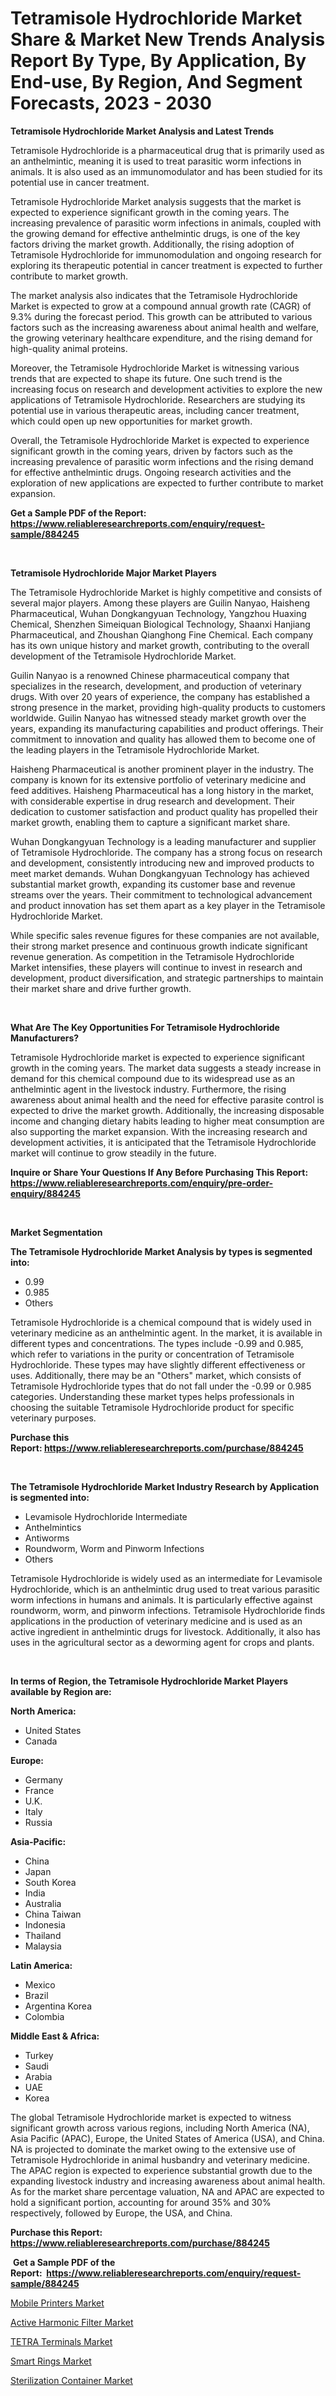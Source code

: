 <p><h1>Tetramisole Hydrochloride Market Share & Market New Trends Analysis Report By Type, By Application, By End-use, By Region, And Segment Forecasts, 2023 - 2030</h1></p><p><strong>Tetramisole Hydrochloride Market Analysis and Latest Trends</strong></p>
<p><p>Tetramisole Hydrochloride is a pharmaceutical drug that is primarily used as an anthelmintic, meaning it is used to treat parasitic worm infections in animals. It is also used as an immunomodulator and has been studied for its potential use in cancer treatment.</p><p>Tetramisole Hydrochloride Market analysis suggests that the market is expected to experience significant growth in the coming years. The increasing prevalence of parasitic worm infections in animals, coupled with the growing demand for effective anthelmintic drugs, is one of the key factors driving the market growth. Additionally, the rising adoption of Tetramisole Hydrochloride for immunomodulation and ongoing research for exploring its therapeutic potential in cancer treatment is expected to further contribute to market growth.</p><p>The market analysis also indicates that the Tetramisole Hydrochloride Market is expected to grow at a compound annual growth rate (CAGR) of 9.3% during the forecast period. This growth can be attributed to various factors such as the increasing awareness about animal health and welfare, the growing veterinary healthcare expenditure, and the rising demand for high-quality animal proteins.</p><p>Moreover, the Tetramisole Hydrochloride Market is witnessing various trends that are expected to shape its future. One such trend is the increasing focus on research and development activities to explore the new applications of Tetramisole Hydrochloride. Researchers are studying its potential use in various therapeutic areas, including cancer treatment, which could open up new opportunities for market growth.</p><p>Overall, the Tetramisole Hydrochloride Market is expected to experience significant growth in the coming years, driven by factors such as the increasing prevalence of parasitic worm infections and the rising demand for effective anthelmintic drugs. Ongoing research activities and the exploration of new applications are expected to further contribute to market expansion.</p></p>
<p><strong>Get a Sample PDF of the Report:&nbsp; <a href="https://www.reliableresearchreports.com/enquiry/request-sample/884245">https://www.reliableresearchreports.com/enquiry/request-sample/884245</a></strong></p>
<p>&nbsp;</p>
<p><strong>Tetramisole Hydrochloride Major Market Players</strong></p>
<p><p>The Tetramisole Hydrochloride Market is highly competitive and consists of several major players. Among these players are Guilin Nanyao, Haisheng Pharmaceutical, Wuhan Dongkangyuan Technology, Yangzhou Huaxing Chemical, Shenzhen Simeiquan Biological Technology, Shaanxi Hanjiang Pharmaceutical, and Zhoushan Qianghong Fine Chemical. Each company has its own unique history and market growth, contributing to the overall development of the Tetramisole Hydrochloride Market.</p><p>Guilin Nanyao is a renowned Chinese pharmaceutical company that specializes in the research, development, and production of veterinary drugs. With over 20 years of experience, the company has established a strong presence in the market, providing high-quality products to customers worldwide. Guilin Nanyao has witnessed steady market growth over the years, expanding its manufacturing capabilities and product offerings. Their commitment to innovation and quality has allowed them to become one of the leading players in the Tetramisole Hydrochloride Market.</p><p>Haisheng Pharmaceutical is another prominent player in the industry. The company is known for its extensive portfolio of veterinary medicine and feed additives. Haisheng Pharmaceutical has a long history in the market, with considerable expertise in drug research and development. Their dedication to customer satisfaction and product quality has propelled their market growth, enabling them to capture a significant market share.</p><p>Wuhan Dongkangyuan Technology is a leading manufacturer and supplier of Tetramisole Hydrochloride. The company has a strong focus on research and development, consistently introducing new and improved products to meet market demands. Wuhan Dongkangyuan Technology has achieved substantial market growth, expanding its customer base and revenue streams over the years. Their commitment to technological advancement and product innovation has set them apart as a key player in the Tetramisole Hydrochloride Market.</p><p>While specific sales revenue figures for these companies are not available, their strong market presence and continuous growth indicate significant revenue generation. As competition in the Tetramisole Hydrochloride Market intensifies, these players will continue to invest in research and development, product diversification, and strategic partnerships to maintain their market share and drive further growth.</p></p>
<p>&nbsp;</p>
<p><strong>What Are The Key Opportunities For Tetramisole Hydrochloride Manufacturers?</strong></p>
<p><p>Tetramisole Hydrochloride market is expected to experience significant growth in the coming years. The market data suggests a steady increase in demand for this chemical compound due to its widespread use as an anthelmintic agent in the livestock industry. Furthermore, the rising awareness about animal health and the need for effective parasite control is expected to drive the market growth. Additionally, the increasing disposable income and changing dietary habits leading to higher meat consumption are also supporting the market expansion. With the increasing research and development activities, it is anticipated that the Tetramisole Hydrochloride market will continue to grow steadily in the future.</p></p>
<p><strong>Inquire or Share Your Questions If Any Before Purchasing This Report: <a href="https://www.reliableresearchreports.com/enquiry/pre-order-enquiry/884245">https://www.reliableresearchreports.com/enquiry/pre-order-enquiry/884245</a></strong></p>
<p>&nbsp;</p>
<p><strong>Market Segmentation</strong></p>
<p><strong>The Tetramisole Hydrochloride Market Analysis by types is segmented into:</strong></p>
<p><ul><li>0.99</li><li>0.985</li><li>Others</li></ul></p>
<p><p>Tetramisole Hydrochloride is a chemical compound that is widely used in veterinary medicine as an anthelmintic agent. In the market, it is available in different types and concentrations. The types include -0.99 and 0.985, which refer to variations in the purity or concentration of Tetramisole Hydrochloride. These types may have slightly different effectiveness or uses. Additionally, there may be an "Others" market, which consists of Tetramisole Hydrochloride types that do not fall under the -0.99 or 0.985 categories. Understanding these market types helps professionals in choosing the suitable Tetramisole Hydrochloride product for specific veterinary purposes.</p></p>
<p><strong>Purchase this Report:&nbsp;<a href="https://www.reliableresearchreports.com/purchase/884245">https://www.reliableresearchreports.com/purchase/884245</a></strong></p>
<p>&nbsp;</p>
<p><strong>The Tetramisole Hydrochloride Market Industry Research by Application is segmented into:</strong></p>
<p><ul><li>Levamisole Hydrochloride Intermediate</li><li>Anthelmintics</li><li>Antiworms</li><li>Roundworm, Worm and Pinworm Infections</li><li>Others</li></ul></p>
<p><p>Tetramisole Hydrochloride is widely used as an intermediate for Levamisole Hydrochloride, which is an anthelmintic drug used to treat various parasitic worm infections in humans and animals. It is particularly effective against roundworm, worm, and pinworm infections. Tetramisole Hydrochloride finds applications in the production of veterinary medicine and is used as an active ingredient in anthelmintic drugs for livestock. Additionally, it also has uses in the agricultural sector as a deworming agent for crops and plants.</p></p>
<p>&nbsp;</p>
<p><strong>In terms of Region, the Tetramisole Hydrochloride Market Players available by Region are:</strong></p>
<p>
    <p> <strong> North America: </strong>
        <ul>
            <li>United States</li>
            <li>Canada</li>
        </ul>
        </p> 
    <p> <strong> Europe: </strong>
        <ul>
            <li>Germany</li>
            <li>France</li>
            <li>U.K.</li>
            <li>Italy</li>
            <li>Russia</li>
        </ul>
        </p> 
    <p> <strong> Asia-Pacific: </strong>
        <ul>
            <li>China</li>
            <li>Japan</li>
            <li>South Korea</li>
            <li>India</li>
            <li>Australia</li>
            <li>China Taiwan</li>
            <li>Indonesia</li>
            <li>Thailand</li>
            <li>Malaysia</li>
        </ul>
        </p> 
    <p> <strong> Latin America: </strong>
        <ul>
            <li>Mexico</li>
            <li>Brazil</li>
            <li>Argentina Korea</li>
            <li>Colombia</li>
        </ul>
        </p> 
    <p> <strong> Middle East & Africa: </strong>
        <ul>
            <li>Turkey</li>
            <li>Saudi</li>
            <li>Arabia</li>
            <li>UAE</li>
            <li>Korea</li>
        </ul>
    </p>
    </p>
<p><p>The global Tetramisole Hydrochloride market is expected to witness significant growth across various regions, including North America (NA), Asia Pacific (APAC), Europe, the United States of America (USA), and China. NA is projected to dominate the market owing to the extensive use of Tetramisole Hydrochloride in animal husbandry and veterinary medicine. The APAC region is expected to experience substantial growth due to the expanding livestock industry and increasing awareness about animal health. As for the market share percentage valuation, NA and APAC are expected to hold a significant portion, accounting for around 35% and 30% respectively, followed by Europe, the USA, and China.</p></p>
<p><strong>Purchase this Report: <a href="https://www.reliableresearchreports.com/purchase/884245">https://www.reliableresearchreports.com/purchase/884245</a></strong></p>
<p>&nbsp;<strong>Get a Sample PDF of the Report:&nbsp;&nbsp;<a href="https://www.reliableresearchreports.com/enquiry/request-sample/884245">https://www.reliableresearchreports.com/enquiry/request-sample/884245</a></strong></p>
<p><strong></strong></p>
<p><p><a href="https://medium.com/@larrycrooks1923/mobile-printers-market-trends-forecast-and-competitive-analysis-to-2030-ceaaf35917a2">Mobile Printers Market</a></p><p><a href="https://medium.com/@chazmonahan2023/active-harmonic-filter-market-comprehensive-assessment-by-type-application-and-geography-c5c8bf4b68e2">Active Harmonic Filter Market</a></p><p><a href="https://medium.com/@tyreldooley/tetra-terminals-market-the-key-to-successful-business-strategy-forecast-till-2030-9de39386c5eb">TETRA Terminals Market</a></p><p><a href="https://medium.com/@yvettelesch/smart-rings-market-outlook-industry-overview-and-forecast-2023-to-2030-f4691a865587">Smart Rings Market</a></p><p><a href="https://medium.com/@trystanward/sterilization-container-market-size-cagr-trends-2024-2030-f00342520b43">Sterilization Container Market</a></p></p>